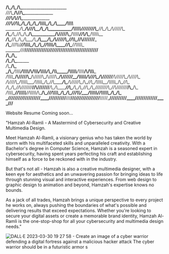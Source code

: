 __/\\\________/\\\________________________________________/\\\_____________________________________________________                                             
 _\///\\\____/\\\/________________________________________\/\\\_____________________________________________________                                            
  ___\///\\\/\\\/__________________________________________\/\\\_____________________________________________________                                           
   _____\///\\\/__________/\\\\\_____/\\\____/\\\___________\/\\\__________/\\\\\\\\\_____/\\\____/\\\_____/\\\\\\\\__                                          
    _______\/\\\_________/\\\///\\\__\/\\\___\/\\\___________\/\\\\\\\\\\__\////////\\\___\//\\\__/\\\____/\\\/////\\\_                                         
     _______\/\\\________/\\\__\//\\\_\/\\\___\/\\\___________\/\\\/////\\\___/\\\\\\\\\\___\//\\\/\\\____/\\\\\\\\\\\__                                        
      _______\/\\\_______\//\\\__/\\\__\/\\\___\/\\\___________\/\\\___\/\\\__/\\\/////\\\____\//\\\\\____\//\\///////___                                       
       _______\/\\\________\///\\\\\/___\//\\\\\\\\\____________\/\\\___\/\\\_\//\\\\\\\\/\\____\//\\\______\//\\\\\\\\\\_                                      
        _______\///___________\/////______\/////////_____________\///____\///___\////////\//______\///________\//////////__                                     
__/\\\_____________________________________________________________________________/\\\_________________________________________________________________        
 _\/\\\____________________________________________________________________________\/\\\_________________________________________________________________       
  _\/\\\____________________________________________________________________________\/\\\_________________________________________________________________      
   _\/\\\____________/\\\\\\\\______/\\\\\\\\___/\\/\\\\\\_________________/\\\\\\\\_\/\\\_____________/\\\\\_____/\\\\\\\\\\_____/\\\\\\\\___/\\/\\\\\\___     
    _\/\\\\\\\\\____/\\\/////\\\___/\\\/////\\\_\/\\\////\\\______________/\\\//////__\/\\\\\\\\\\____/\\\///\\\__\/\\\//////____/\\\/////\\\_\/\\\////\\\__    
     _\/\\\////\\\__/\\\\\\\\\\\___/\\\\\\\\\\\__\/\\\__\//\\\____________/\\\_________\/\\\/////\\\__/\\\__\//\\\_\/\\\\\\\\\\__/\\\\\\\\\\\__\/\\\__\//\\\_   
      _\/\\\__\/\\\_\//\\///////___\//\\///////___\/\\\___\/\\\___________\//\\\________\/\\\___\/\\\_\//\\\__/\\\__\////////\\\_\//\\///////___\/\\\___\/\\\_  
       _\/\\\\\\\\\___\//\\\\\\\\\\__\//\\\\\\\\\\_\/\\\___\/\\\____________\///\\\\\\\\_\/\\\___\/\\\__\///\\\\\/____/\\\\\\\\\\__\//\\\\\\\\\\_\/\\\___\/\\\_ 
        _\/////////_____\//////////____\//////////__\///____\///_______________\////////__\///____\///_____\/////_____\//////////____\//////////__\///____\///__
								
Website Resume Coming soon...

"Hamzah Al-Ramli - A Mastermind of Cybersecurity and Creative Multimedia Design.

Meet Hamzah Al-Ramli, a visionary genius who has taken the world by storm with his multifaceted skills and unparalleled creativity. With a Bachelor's degree in Computer Science, Hamzah is a seasoned expert in cybersecurity, having spent years perfecting his craft and establishing himself as a force to be reckoned with in the industry.

But that's not all - Hamzah is also a creative multimedia designer, with a keen eye for aesthetics and an unwavering passion for bringing ideas to life through stunning visual and interactive experiences. From web design to graphic design to animation and beyond, Hamzah's expertise knows no bounds.

As a jack of all trades, Hamzah brings a unique perspective to every project he works on, always pushing the boundaries of what's possible and delivering results that exceed expectations. Whether you're looking to secure your digital assets or create a memorable brand identity, Hamzah Al-Ramli is the one-stop-shop for all your cybersecurity and multimedia design needs."

![DALL·E 2023-03-30 19 27 58 - Create an image of a cyber warrior defending a digital fortress against a malicious hacker attack  The cyber warrior should be in a futuristic armor s](https://user-images.githubusercontent.com/74980917/228822169-0e382beb-1665-469b-a785-e86a73e844a3.png)
